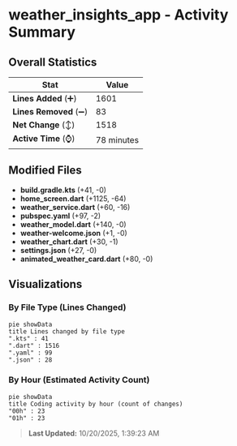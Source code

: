 # weather_insights_app - Activity Summary 

## Overall Statistics

| Stat                   | Value                                                             |
| ---------------------- | ----------------------------------------------------------------- |
| **Lines Added** (➕)   | 1601                                          |
| **Lines Removed** (➖) | 83                                        |
| **Net Change** (↕)    | 1518                |
| **Active Time** (⌚)   | 78 minutes |


## Modified Files
- **build.gradle.kts** (+41, -0)
- **home_screen.dart** (+1125, -64)
- **weather_service.dart** (+60, -16)
- **pubspec.yaml** (+97, -2)
- **weather_model.dart** (+140, -0)
- **weather-welcome.json** (+1, -0)
- **weather_chart.dart** (+30, -1)
- **settings.json** (+27, -0)
- **animated_weather_card.dart** (+80, -0)

## Visualizations

### By File Type (Lines Changed)

```mermaid
pie showData
title Lines changed by file type
".kts" : 41
".dart" : 1516
".yaml" : 99
".json" : 28
```

### By Hour (Estimated Activity Count)

```mermaid
pie showData
title Coding activity by hour (count of changes)
"00h" : 23
"01h" : 23
```


> **Last Updated:** 10/20/2025, 1:39:23 AM